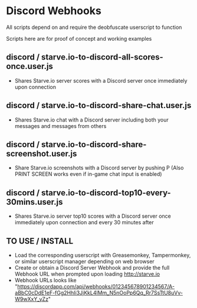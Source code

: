 # Discord Webhooks

All scripts depend on and require the deobfuscate userscript to function

Scripts here are for proof of concept and working examples

## discord / starve.io-to-discord-all-scores-once.user.js

* Shares Starve.io server scores with a Discord server once immediately upon connection

## discord / starve.io-to-discord-share-chat.user.js

* Shares Starve.io chat with a Discord server including both your messages and messages from others

## discord / starve.io-to-discord-share-screenshot.user.js

* Share Starve.io screenshots with a Discord server by pushing P (Also PRINT SCREEN works even if in-game chat input is enabled)

## discord / starve.io-to-discord-top10-every-30mins.user.js

* Shares Starve.io server top10 scores with a Discord server once immediately upon connection and every 30 minutes after

TO USE / INSTALL
----------------
* Load the corresponding userscript with Greasemonkey, Tampermonkey, or similar userscript manager depending on web browser
* Create or obtain a Discord Server Webhook and provide the full Webhook URL when prompted upon loading http://starve.io
* Webhook URLs looks like "https://discordapp.com/api/webhooks/012345678901234567/A-aBbC0cDdE1eF-fGg2HhIi3JjKkL4lMm_N5nOoPp6Qq_Rr7SsTtU8uVv-W9wXxY_yZz"
